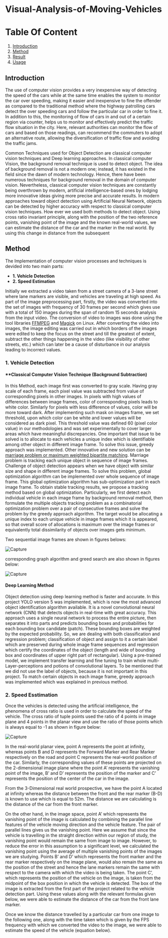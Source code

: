 # **Visual-Analysis-of-Moving-Vehicles**


# **Table Of Content**
1. [Introduction](#my_first_title)
2. [Method](#my-second-title)
3. [Result](#my-third-title)
4. [Usage](#my-fourth-title)




## **Introduction**


The use of computer vision provides a very inexpensive way of detecting the speed of the cars while at the same time enables the system to monitor the car over speeding, making it easier and inexpensive to fine the offender as compared to the traditional method where the highway patrolling cars detect the over speeding cars and follow the particular car in order to fine it. In addition to this, the monitoring of flow of cars in and out of a certain region via counter, helps us to monitor and effectively predict the traffic flow situation in the city.
Here, relevant authorities can monitor the flow of cars and based on those readings, can recommend the commuters to adopt an alternative route, allowing the diversification of traffic flow and avoiding the traffic jams.

Common Techniques used for Object Detection are classical computer vision techniques and Deep learning approaches. In classical computer Vision, the background removal technique is used to detect object. The idea of background removal is not a modern one; instead, it has existed in the field since the dawn of modern technology. Hence, there have been numerous techniques for background removal in the domain of computer vision. Nevertheless, classical computer vision techniques are constantly being overthrown by modern, artificial intelligence-based ones by lodging more innovative ideas giving more precise and accurate results. In modern approaches toward object detection using Artificial Neural Network, objects can be detected by higher accuracy with respect to classical computer vision techniques. How ever we used both methods to detect object.
Using cross ratio invariant principle, along with the position of the two reference points, vanishing point of the image and the known real-world values, we can estimate the distance of the car and the marker in the real world. By using this change in distance from the subsequent



## **Method**


The Implementation of computer vision processes and techniques is devided into two main parts:
*  **1. Vehicle Detection**
*  **2. Speed Estimation**

Initially we extracted a video taken from a street camera of a 3-lane street where lane markers are visible, and vehicles are traveling at high speed. As part of the image preprocessing part, firstly, the video was converted into the set of images with frequency of 30 frames per second which gives use with a total of 150 images during the span of random 15 seconds analysis from the input video. The conversion of video to images was done using the tool libraries [FFMPEG](https://www.ffmpeg.org/) and [Magick](https://cran.r-project.org/web/packages/magick/vignettes/intro.html) on Linux. After converting the video into images, the image editing was carried out in which borders of the images were edited to keep the focus on the street and till the greatest of extent, subtract the other things happening in the video (like visibility of other streets, etc.) which can later be a cause of disturbance in our analysis leading to incorrect values.

### **1. Vehicle Detection**
#### **Classical Computer Vision Technique (Background Subtraction)


In this Method, each image first was converted to gray scale. Having gray scale of each frame, each pixel value was subtracted from value of corresponding pixels in other images. In pixels with high values of differences between image frames, color of corresponding pixels leads to white color. Similarly for pixels with less difference of values, color will be more toward dark. After implementing such mask on images frame, we set threshold, upon which color can be white and lower values will be considered as dark pixel. This threshold value was defined 60 (pixel color value) in our methodologies and was set experimentally to cover larger areas which have meaningful discrepancies. One important that issue to be solved is to allocate to each vehicles a unique index which is identifiable among other object in different image frame. To solve this issue, greedy approach was implemented. Other innovative and new solution can be [marriage problem or maximum weighted bipartite matching](https://ieeexplore.ieee.org/document/6726915). Marriage problem is tracking each unique object in sequence of image frames. Challenge of object detection appears when we have object with similar size and shape in different image frames. To solve this problem, global optimization algorithm can be implemented over whole sequence of image frame. This global optimization algorithm has sub-optimization part in each image frame. To obtain stable tracking results, we propose a tracking method based on global optimization. Particularly, we first detect each individual vehicle in each image frame by background removal method, then formulate the multiple objects tracking problem as a combinatorial optimization problem over a pair of consecutive frames and solve the problem by the greedy approach algorithm. The target would be allocating a unique index to each unique vehicle in image frames which it is appeared, so that overall score of allocations is maximum over the image frames or equivalently total dissimilarity of objects over images gets minimum.

Two sequential image frames are shown in figures belows:




![Capture](https://user-images.githubusercontent.com/75788150/201474437-01ee0a57-a423-4e1d-821e-6e8ca7bc08ae.PNG)



corresponding graph algorithm and greed search are also shown in figures below:

![Capture](https://user-images.githubusercontent.com/75788150/201474491-39d4e76b-c879-4c07-a0e5-84648614ed29.PNG)


#### **Deep Learning Method**


Object detection using deep learning method is faster and accurate. In this project YOLO version 5 was implemented, which is now the most advanced object identification algorithm available. It is a
novel convolutional neural network (CNN) that detects objects in real-time with great accuracy. This approach uses a single neural network to process the entire picture, then separates it into parts and predicts bounding boxes and probabilities for each bounding box candidate (patch). These bounding boxes are weighted by the expected probability. So, we are dealing with both classification and regression problem; classification of object and assign to it a certain label which are preserved during whole image frame sequences and regression which certify the coordinates of the object (length and wide of bounding box and coordinates of upper right part of rectangular). Using a pre-trained model, we implement transfer learning and fine tuning to train whole multi-Layer-perceptions and potions of convolutional layers. To be mentioned that we did not use the label of objects, because it is not important in this project. To match certain objects in each image frame, greedy approach was implemented which was explained in previous method.











### **2. Speed Esstimation**

Once the vehicles is detected using the artificial intelligence, the phenomena of cross ratio is used in order to calculate the speed of the vehicle. The cross ratio of tuple points used the ratio of 4 points in image plane and 4 points in the planar view and use the ratio of those points which is always equal to -1 as shown in figure below:




![Capture](https://user-images.githubusercontent.com/75788150/201474606-631f6cec-fb5a-4f58-a513-d9d7856758ac.PNG)



   In the real-world planar view, point A represents the point at infinity, whereas points B and D represents the Forward Marker and Rear Marker respectively on the road and point C represents the real-world position of the car. Similarly, the corresponding values of these points are projected on the
2-dimensional image plane where the point A’ represents the vanishing point of the image, B’ and D’ represents the position of the marker and C’ represents the position of the center of the car in the image.

  From the 3-Dimensional real world prospective, we have the point A located at infinity whereas the distance between the front and the rear marker (B-D) is known to use which is equal to 52m. The distance we are calculating is the distance of the car from the front marker.
  
  On the other hand, in the image space, point A’ which represents the vanishing point of the image is calculated by combining the parallel line features of the vehicle moving direction and the vehicle feature. The pair of parallel lines gives us the vanishing point. Here we assume that since the vehicle is travelling in the straight direction within our region of study, the vanishing point would remain the same from image to image. However, to reduce the error in this assumption to a significant level, we calculated the vanishing point using the average of multiple vanishing points of the images we are studying. Points B’ and D’ which represents the front marker and the rear marker respectively on the image plane, would also remain the same as the position of the street and hence the lane markers remain the same with respect to the camera with which the video is being taken. The point C’, which represents the position of the vehicle on the image, is taken from the midpoint of the box position in which the vehicle is detected. The box of the image is extracted from the first part of the project related to the vehicle detection part. Using these values along with the relevant formulas given below, we were able to estimate the distance of the car from the front lane marker.
  
  
  Once we know the distance travelled by a particular car from one image to the following one, along with the time taken which is given by the FPS frequency with which we converted the video to the image, we were able to estimate the speed of the vehicle (equation below).



